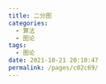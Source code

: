 ```yaml
---
title: 二分图
categories: 
  - 算法
  - 图论
tags: 
  - 图论
date: 2021-10-21 20:10:47
permalink: /pages/c02c69/
---
```

